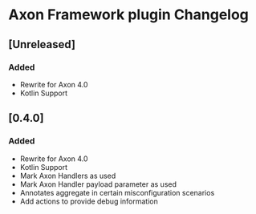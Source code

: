 <!-- Keep a Changelog guide -> https://keepachangelog.com -->

# Axon Framework plugin Changelog

## [Unreleased]

### Added

- Rewrite for Axon 4.0
- Kotlin Support

## [0.4.0]

### Added

- Rewrite for Axon 4.0
- Kotlin Support
- Mark Axon Handlers as used
- Mark Axon Handler payload parameter as used
- Annotates aggregate in certain misconfiguration scenarios
- Add actions to provide debug information
